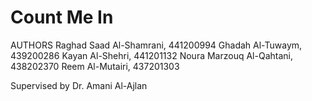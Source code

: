 # Count Me In
AUTHORS
Raghad Saad Al-Shamrani, 441200994
Ghadah Al-Tuwaym, 439200286
Kayan Al-Shehri, 441201132
Noura Marzouq Al-Qahtani, 438202370
Reem Al-Mutairi, 437201303




Supervised by
Dr. Amani Al-Ajlan


